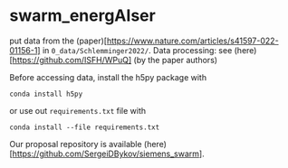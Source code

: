 # swarm_energAIser
 



put data from the (paper)[https://www.nature.com/articles/s41597-022-01156-1] in `0_data/Schlemminger2022/`. Data processing: see (here)[https://github.com/ISFH/WPuQ] (by the paper authors)

Before accessing data, install the h5py package with 
```
conda install h5py
```
or use out `requirements.txt` file with 
```
conda install --file requirements.txt
```


Our proposal repository is available (here)[https://github.com/SergeiDBykov/siemens_swarm].
